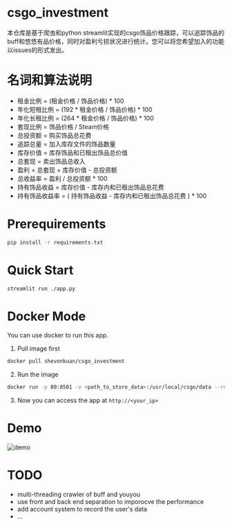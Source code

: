 # csgo_investment

本仓库是基于爬虫和python streamlit实现的csgo饰品价格跟踪，可以追踪饰品的buff和悠悠有品价格，同时对盈利亏损状况进行统计。您可以将您希望加入的功能以issues的形式发出。

# 名词和算法说明
- 租金比例 = (租金价格 / 饰品价格) * 100
- 年化短租比例 = (192 * 租金价格 / 饰品价格) * 100
- 年化长租比例 = (264 * 租金价格 / 饰品价格) * 100
- 套现比例 = 饰品价格 / Steam价格
- 总投资额 = 购买饰品总花费
- 追踪总量 = 加入库存文件的饰品数量
- 库存价值 = 库存饰品和已租出饰品总价值
- 总套现 = 卖出饰品总收入
- 盈利 = 总套现 + 库存价值 - 总投资额
- 总收益率 = 盈利 / 总投资额 * 100
- 持有饰品收益 = 库存价值 - 库存内和已租出饰品总花费
- 持有饰品收益率 = ( 持有饰品收益 - 库存内和已租出饰品总花费 ) * 100

# Prerequirements
```bash
pip install -r requirements.txt
```

# Quick Start
```bash
streamlit run ./app.py
```

# Docker Mode
You can use docker to run this app.
1. Pull image first
```bash
docker pull shevonkuan/csgo_investment
```
2. Run the image
```bash
docker run -p 80:8501 -v <path_to_store_data>:/usr/local/csgo/data --restart=always shevonkuan/csgo_investment
```
3. Now you can access the app at `http://<your_ip>`

# Demo
![demo](/demo.gif)

# TODO
- multi-threading crawler of buff and youyou
- use front and back end separation to imporocve the performance
- add account system to record the user's data
- ...